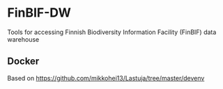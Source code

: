 # FinBIF-DW
Tools for accessing Finnish Biodiversity Information Facility (FinBIF) data warehouse

## Docker

Based on https://github.com/mikkohei13/Lastuja/tree/master/devenv

